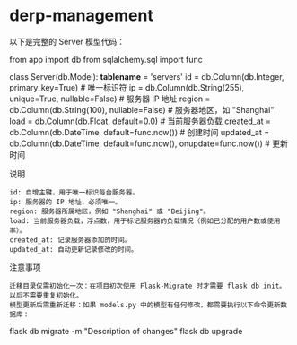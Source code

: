 # derp-management
以下是完整的 Server 模型代码：

from app import db
from sqlalchemy.sql import func

class Server(db.Model):
    __tablename__ = 'servers'
    id = db.Column(db.Integer, primary_key=True)  # 唯一标识符
    ip = db.Column(db.String(255), unique=True, nullable=False)  # 服务器 IP 地址
    region = db.Column(db.String(100), nullable=False)  # 服务器地区，如 "Shanghai"
    load = db.Column(db.Float, default=0.0)  # 当前服务器负载
    created_at = db.Column(db.DateTime, default=func.now())  # 创建时间
    updated_at = db.Column(db.DateTime, default=func.now(), onupdate=func.now())  # 更新时间

说明

    id: 自增主键，用于唯一标识每台服务器。
    ip: 服务器的 IP 地址，必须唯一。
    region: 服务器所属地区，例如 "Shanghai" 或 "Beijing"。
    load: 当前服务器负载，浮点数，用于标记服务器的负载情况（例如已分配的用户数或使用率）。
    created_at: 记录服务器添加的时间。
    updated_at: 自动更新记录修改的时间。


注意事项

    迁移目录仅需初始化一次：在项目初次使用 Flask-Migrate 时才需要 flask db init。以后不需要重复初始化。
    模型更新后需重新迁移：如果 models.py 中的模型有任何修改，都需要执行以下命令更新数据库：

flask db migrate -m "Description of changes"
flask db upgrade
